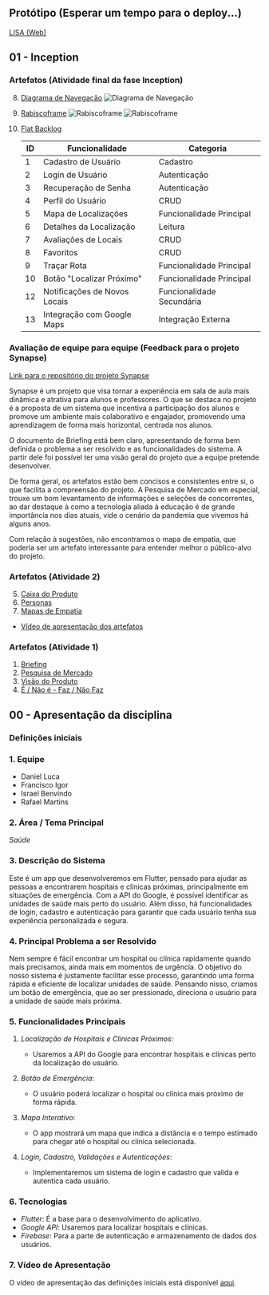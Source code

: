 ## Protótipo (Esperar um tempo para o deploy...)

[LISA (Web)](https://lisa-h9ia.onrender.com)

## 01 - Inception
### Artefatos (Atividade final da fase Inception)

8. [Diagrama de Navegação](https://drive.google.com/file/d/1oVQ1mImj9MWC_AeKatPE3_Z9K5fjVGZN/view)
![Diagrama de Navegação](https://i.imgur.com/BavwlAv.jpeg)
9. [Rabiscoframe](https://drive.google.com/drive/folders/1iVk1GM58hsw8LjbmL5ncWgVvy1T-NGCk)
![Rabiscoframe](https://i.imgur.com/PznkyaJ.jpeg)
![Rabiscoframe](https://i.imgur.com/gDOOBuL.jpeg)
10. [Flat Backlog](https://docs.google.com/spreadsheets/d/1s_MSr0p3xCHqZr8RNezveVGHjVR181oiZAOo-A6a7Mg/edit?gid=0#gid=0)

      | ID  | Funcionalidade             | Categoria               |
      |-----|----------------------------|-------------------------|
      | 1   | Cadastro de Usuário        | Cadastro                |
      | 2   | Login de Usuário           | Autenticação            |
      | 3   | Recuperação de Senha       | Autenticação            |
      | 4   | Perfil do Usuário          | CRUD                    |
      | 5   | Mapa de Localizações       | Funcionalidade Principal|
      | 6   | Detalhes da Localização    | Leitura                 |
      | 7   | Avaliações de Locais       | CRUD                    |
      | 8   | Favoritos                  | CRUD                    |
      | 9   | Traçar Rota                | Funcionalidade Principal|
      | 10  | Botão "Localizar Próximo"  | Funcionalidade Principal|
      | 12  | Notificações de Novos Locais| Funcionalidade Secundária|
      | 13  | Integração com Google Maps | Integração Externa      |



### Avaliação de equipe para equipe (Feedback para o projeto Synapse)
[Link para o repositório do projeto Synapse](https://github.com/ryofac/synapse_eng_software_III)

Synapse é um projeto que visa tornar a experiência em sala de aula mais dinâmica e atrativa para alunos e professores. O que se destaca no projeto é a proposta de um sistema que incentiva a participação dos alunos e promove um ambiente mais colaborativo e engajador, promovendo uma aprendizagem de forma mais horizontal, centrada nos alunos. 

O documento de Briefing está bem claro, apresentando de forma bem definida o problema a ser resolvido e as funcionalidades do sistema. A partir dele foi possível ter uma visão geral do projeto que a equipe pretende desenvolver.

De forma geral, os artefatos estão bem concisos e consistentes entre si, o que facilita a compreensão do projeto. A Pesquisa de Mercado em especial, trouxe um bom levantamento de informações e seleções de concorrentes, ao dar destaque à como a tecnologia aliada à educação é de grande importância nos dias atuais, vide o cenário da pandemia que vivemos há alguns anos.

Com relação à sugestões, não encontramos o mapa de empatia, que poderia ser um artefato interessante para entender melhor o público-alvo do projeto.

### Artefatos (Atividade 2)
5. [Caixa do Produto](https://docs.google.com/document/d/1RWUOzggHN5BFnttJDKBXNiXK-Igq_CqT/edit#heading=h.gjdgxs)
6. [Personas](https://drive.google.com/file/d/1UH45OCdFchlXyc6jbVe6pokRmvupjOS2/view?usp=drive_link)
7. [Mapas de Empatia](https://drive.google.com/file/d/1VPt7GgsbUjetL5nDauKHdyoISckUJ9a_/view?usp=drive_link) 
- [Vídeo de apresentação dos artefatos](https://drive.google.com/file/d/1RnbyOkRqMXRU-PN-ptoXcF3t7WExbCRo/view?usp=sharing)

### Artefatos (Atividade 1)
1. [Briefing](https://docs.google.com/document/d/1Aj7c9ebzcaP6ydN3INdb6KQbKeVWPc5xIG1-7dUJRgM/edit?tab=t.0#heading=h.ood4pffllrqr)  
2. [Pesquisa de Mercado](https://docs.google.com/document/d/1cfd-ltPCOWSlzuF62OYldeXhbb_UWN4iw8p16xRZLpI/edit?tab=t.0#heading=h.37cwzhibzg9e)  
3. [Visão do Produto](https://docs.google.com/document/d/1cBeZ_wYlCSqY701Mw1nDBI26f3YT0ezNRKRKzXN0f2Y/edit?tab=t.0#heading=h.sqpyd14eofld)  
4. [É / Não é - Faz / Não Faz](https://docs.google.com/document/d/1w5BlMubuHblDTXDgWIJsNayMI9qJjgFaXfvPhBIwTlQ/edit?tab=t.0)

## 00 - Apresentação da disciplina
### Definições iniciais
### 1. Equipe
- Daniel Luca
- Francisco Igor
- Israel Benvindo
- Rafael Martins

### 2. Área / Tema Principal
*Saúde*

### 3. Descrição do Sistema
Este é um app que desenvolveremos em Flutter, pensado para ajudar as pessoas a encontrarem hospitais e clínicas próximas, principalmente em situações de emergência. Com a API do Google, é possível identificar as unidades de saúde mais perto do usuário. Além disso, há funcionalidades de login, cadastro e autenticação para garantir que cada usuário tenha sua experiência personalizada e segura.

### 4. Principal Problema a ser Resolvido
Nem sempre é fácil encontrar um hospital ou clínica rapidamente quando mais precisamos, ainda mais em momentos de urgência. O objetivo do nosso sistema é justamente facilitar esse processo, garantindo uma forma rápida e eficiente de localizar unidades de saúde. Pensando nisso, criamos um botão de emergência, que ao ser pressionado, direciona o usuário para a unidade de saúde mais próxima.

### 5. Funcionalidades Principais
1. *Localização de Hospitais e Clínicas Próximos*: 
   - Usaremos a API do Google para encontrar hospitais e clínicas perto da localização do usuário.
   
2. *Botão de Emergência*: 
   - O usuário poderá localizar o hospital ou clínica mais próximo de forma rápida.

3. *Mapa Interativo*: 
   - O app mostrará um mapa que indica a distância e o tempo estimado para chegar até o hospital ou clínica selecionada.

4. *Login, Cadastro, Validações e Autenticações*: 
   - Implementaremos um sistema de login e cadastro que valida e autentica cada usuário.

### 6. Tecnologias
- *Flutter*: É a base para o desenvolvimento do aplicativo.
- *Google API*: Usaremos para localizar hospitais e clínicas.
- *Firebase*: Para a parte de autenticação e armazenamento de dados dos usuários.

### 7. Vídeo de Apresentação
O vídeo de apresentação das definições iniciais está disponível [aqui](https://drive.google.com/file/d/1t7oc6_EqhTgMlyPU--Wz3Ruvb0F2D5qU/view?hl=pt-BR).
